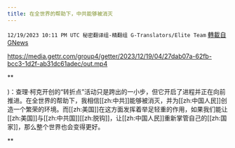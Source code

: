 ```yaml
---
title: 在全世界的帮助下，中共能够被消灭
---
```

`12/19/2023 10:11 PM UTC 秘密翻译组-精翻组 G-Translators/Elite Team` [轉載自GNews](https://gnews.org/articles/2129905)


https://media.gettr.com/group4/getter/2023/12/19/04/27dab07a-62fb-bcc3-1d2f-ab31dc61adec/out.mp4


**

)：查理·柯克开创的“转折点”活动只是跨出的一小步，但它开启了进程并正在向前推进。在全世界的帮助下，我相信[[zh:中共]]能够被消灭，并为[[zh:中国人民]]创造一个繁荣的环境。而[[zh:美国]]在这方面发挥着举足轻重的作用，如果我们能让[[zh:美国]]与[[zh:中共国]][[zh:脱钩]]，让[[zh:中国人民]]重新掌管自己的[[zh:国家]]，那么整个世界也会变得更好。

**
